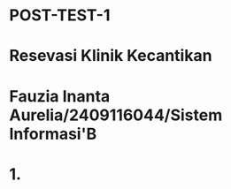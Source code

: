 # POST-TEST-1 
# Resevasi Klinik Kecantikan
# Fauzia Inanta Aurelia/2409116044/Sistem Informasi'B

# 1. 



